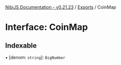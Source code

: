 [NibiJS Documentation - v0.21.23](../intro.md) / [Exports](../modules.md) / CoinMap

# Interface: CoinMap

## Indexable

▪ [denom: `string`]: `BigNumber`
